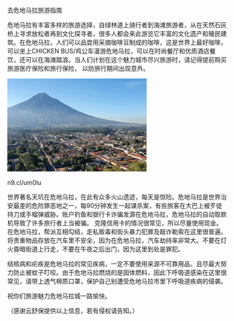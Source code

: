 去危地马拉旅游指南


危地马拉有丰富多样的旅游选择，自绿林道上骑行者到海滩旅游者，从在天然石灰桥上寻求放松者再到文化探寻者，很多人都会来此游览它丰富的文化遗产和殖民建筑。在危地马拉，人们可以品尝用采摘咖啡豆制成的咖啡，这是世界上最好咖啡，
可以坐上CHICKEN BUS/鸡公车漫游危地马拉，可以在时尚餐厅和优质酒店餐饮，还可以在海滩踏浪。当人们计划在这个魅力城市尽兴旅游时，请记得提前购买旅游医疗保险和旅行保险， 以防旅行期间出现意外。


![去危地马拉旅游指南](https://github.com/ywangnccu/ywang/blob/main/images/Guatemala.jpg)

n9.cl/um0lu

世界著名天坑在危地马拉，在此有众多火山遗迹，每天是惊险。危地马拉是世界治安最差的危险罪恶地之一，每90分钟发生一起谋杀案，有些旅客在大巴上被歹徒持刀或手榴弹威胁。账户钓鱼和银行卡诈骗发源在危地马拉，危地马拉的自动取款机导致了许多旅行者上当被骗。
克隆信用卡的情况很常见，所以尽量使用现金。在危地马拉，帮派互相勾结，走私贩毒和街头暴力犯罪及敲诈勒索在这里很普遍。将贵重物品存放在汽车里不安全，因为在危地马拉，汽车劫持率非常大。不要在灯火昏暗街道上行走，不要在午夜之后出门，因为这里到处是罪犯。

结核病和疟疾是危地马拉的常见疾病，一定不要使用来源不可靠用品，且尽最大努力防止被蚊子叮咬。由于危地马拉燃烧的是固体燃料，因此下呼吸道感染在这里很常见，请带上透气棉质口罩，保护自己别遭受危地马拉市里下呼吸道疾病的侵袭。

祝你们旅游魅力危地马拉城一路愉快。


（感谢云舒保提供以上信息，若有侵权请告知。）
